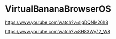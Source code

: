 # VirtualBananaBrowserOS

https://www.youtube.com/watch?v=slgDQNM26h8


https://www.youtube.com/watch?v=8H83WyZ2_W8
